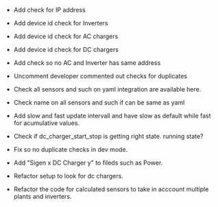 - Add check for IP address
- Add device id check for Inverters
- Add device id check for AC chargers
- Add device id check for DC chargers
- Add check so no AC and Inverter has same address
- Uncomment developer commented out checks for duplicates
- Check all sensors and such on yaml integration are available here.
- Check name on all sensors and such if can be same as yaml

- Add slow and fast update intervall and have slow as default while fast for acumulative values.
- Check if dc_charger_start_stop is getting right state. running state?
- Fix so no duplicate checks in dev mode.
- Add "Sigen x DC Charger y" to fileds such as Power.
- Refactor setup to look for dc chargers.
- Refactor the code for calculated sensors to take in acccount multiple plants and inverters.
